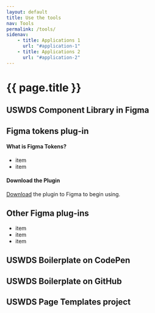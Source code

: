 ```yaml
---
layout: default
title: Use the tools
nav: Tools
permalink: /tools/
sidenav:
    - title: Applications 1
      url: "#application-1"
    - title: Applications 2
      url: "#application-2"
---
```

# {{ page.title }}

## USWDS Component Library in Figma

## Figma tokens plug-in

#### What is Figma Tokens? ####
- item
- item

#### Download the Plugin ####
[Download](https://docs.tokens.studio/) the plugin to Figma to begin using. 

## Other Figma plug-ins

- item
- item
- item

## USWDS Boilerplate on CodePen

## USWDS Boilerplate on GitHub

## USWDS Page Templates project
